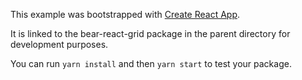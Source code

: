 This example was bootstrapped with [Create React App](https://github.com/facebook/create-react-app).

It is linked to the bear-react-grid package in the parent directory for development purposes.

You can run `yarn install` and then `yarn start` to test your package.
